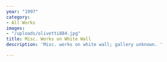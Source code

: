 ```yaml
---
year: "1997"
category:
- All Works
images:
- "/uploads/olivetti884.jpg"
title: Misc. Works on White Wall
description: 'Misc. works on white wall; gallery unknown. '

---
```

